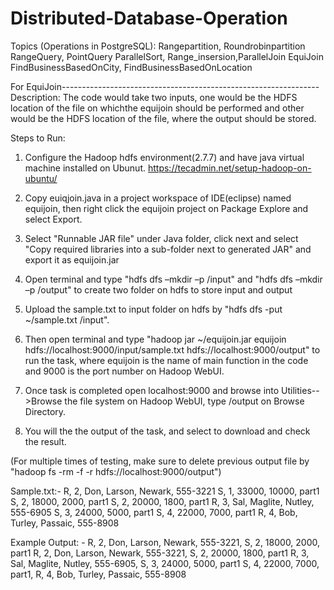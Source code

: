 # Distributed-Database-Operation


Topics (Operations in PostgreSQL):
  Rangepartition, Roundrobinpartition
  RangeQuery, PointQuery
  ParallelSort, Range_insersion,ParallelJoin
  EquiJoin
  FindBusinessBasedOnCity, FindBusinessBasedOnLocation


For EquiJoin----------------------------------------------------------------  
Description: The code would take two inputs, one would be the HDFS location of the file on whichthe equijoin should be performed and other would be the HDFS location of the file, where the output should be stored.

Steps to Run:

1. Configure the Hadoop hdfs environment(2.7.7) and have java virtual machine installed on Ubunut. https://tecadmin.net/setup-hadoop-on-ubuntu/

2. Copy euiqjoin.java in a project workspace of IDE(eclipse) named equijoin, then right click the equijoin project on Package Explore and select Export.

3. Select "Runnable JAR file" under Java folder, click next and select "Copy required libraries into a sub-folder next to generated JAR" and export it as equijoin.jar

4. Open terminal and type "hdfs dfs –mkdir –p /input" and "hdfs dfs –mkdir –p /output" to create two folder on hdfs to store input and output

5. Upload the sample.txt to input folder on hdfs by "hdfs dfs -put ~/sample.txt /input".

6. Then open terminal and type "hadoop jar ~/equijoin.jar equijoin hdfs://localhost:9000/input/sample.txt hdfs://localhost:9000/output" to run the task, where equijoin is the name of main function in the code and 9000 is the port number on Hadoop WebUI.

7. Once task is completed open localhost:9000 and browse into Utilities-->Browse the file system on Hadoop WebUI, type /output on Browse Directory.

8. You will the the output of the task, and select to download and check the result.

(For multiple times of testing, make sure to delete previous output file by "hadoop fs -rm -f -r hdfs://localhost:9000/output")

Sample.txt:-
R, 2, Don, Larson, Newark, 555-3221
S, 1, 33000, 10000, part1
S, 2, 18000, 2000, part1
S, 2, 20000, 1800, part1
R, 3, Sal, Maglite, Nutley, 555-6905
S, 3, 24000, 5000, part1
S, 4, 22000, 7000, part1
R, 4, Bob, Turley, Passaic, 555-8908

Example Output: -
R, 2, Don, Larson, Newark, 555-3221, S, 2, 18000, 2000, part1
R, 2, Don, Larson, Newark, 555-3221, S, 2, 20000, 1800, part1
R, 3, Sal, Maglite, Nutley, 555-6905, S, 3, 24000, 5000, part1
S, 4, 22000, 7000, part1, R, 4, Bob, Turley, Passaic, 555-8908





